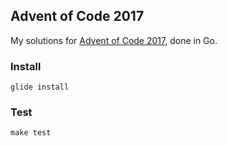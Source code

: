## Advent of Code 2017

My solutions for [Advent of Code 2017](http://adventofcode.com/2017), done in Go.

### Install

```
glide install
```

### Test

```
make test
```
